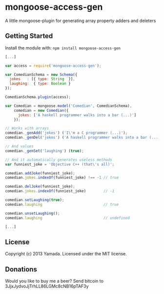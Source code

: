 # mongoose-access-gen

A little mongoose-plugin for generating array property adders and deleters

## Getting Started
Install the module with: `npm install mongoose-access-gen`

```javascript
[...]

var access = require('mongoose-access-gen');

var ComedianSchema = new Schema({
  jokes   : [{ type: String  }],
  laughing:  { type: Boolean }
});

ComedianSchema.plugin(access);

var Comedian = mongoose.model('Comedian', ComedianSchema),
    comedian = new Comedian({
      jokes: ['A haskell programmer walks into a bar (...)']
    });

// Works with arrays
comedian._genAdd('jokes') ('I\'m a C programmer (...)');
comedian._genDel('jokes') ('A haskell programmer walks into a bar (...)');

// And values
comedian._genSet('laughing') (true);

// And it automatically generates useless methods
var funniest_joke = 'Objective C++ (that\'s all)';

comedian.addJoke(funniest_joke);
comedian.jokes.indexOf(funniest_joke) !== -1 // true

comedian.delJoke(funniest_joke);
comedian.jokes.indexOf(funniest_joke)        // -1

comedian.setLaughing(true);
comedian.laughing                            // true

comedian.unsetLaughing();
comedian.laughing                            // undefined

[...]
```

## License
Copyright (c) 2013 Yamada. Licensed under the MIT license.

## Donations
Would you like to buy me a beer? Send bitcoin to 3JjxJydvoJjTrhLL86LGMc8cNB16pTAF3y
